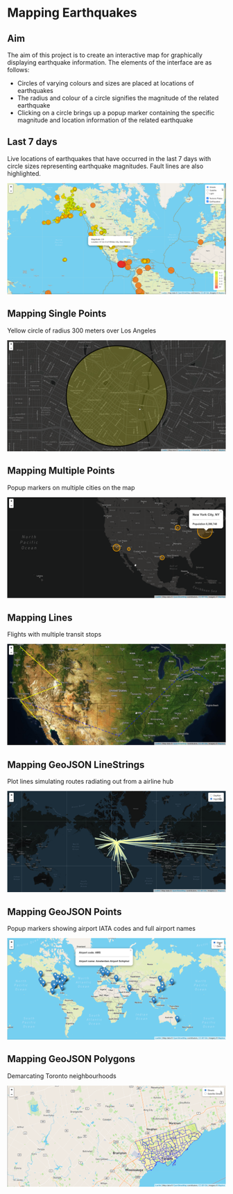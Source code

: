 # Mapping Earthquakes

## Aim
The aim of this project is to create an interactive map for graphically displaying earthquake information. The elements of the interface are as follows:

* Circles of varying colours and sizes are placed at locations of earthquakes
* The radius and colour of a circle signifies the magnitude of the related earthquake
* Clicking on a circle brings up a popup marker containing the specific magnitude and location information of the related earthquake

## Last 7 days

Live locations of earthquakes that have occurred in the last 7 days with circle sizes representing earthquake magnitudes. Fault lines are also highlighted.

![](img/Earthquakes_past7days.png)

## Mapping Single Points

Yellow circle of radius 300 meters over Los Angeles

![](img/Mapping_Single_Points.png)

## Mapping Multiple Points

Popup markers on multiple cities on the map

![](img/Mapping_Multiple_Points.png)

## Mapping Lines

Flights with multiple transit stops

![](img/Mapping_Lines.png)

## Mapping GeoJSON LineStrings

Plot lines simulating routes radiating out from a airline hub

![](img/Mapping_GeoJSON_LineStrings.png)

## Mapping GeoJSON Points

Popup markers showing airport IATA codes and full airport names

![](img/Mapping_GeoJSON_Points.png)

## Mapping GeoJSON Polygons

Demarcating Toronto neighbourhoods 

![](img/Mapping_GeoJSON_Polygons.png)
